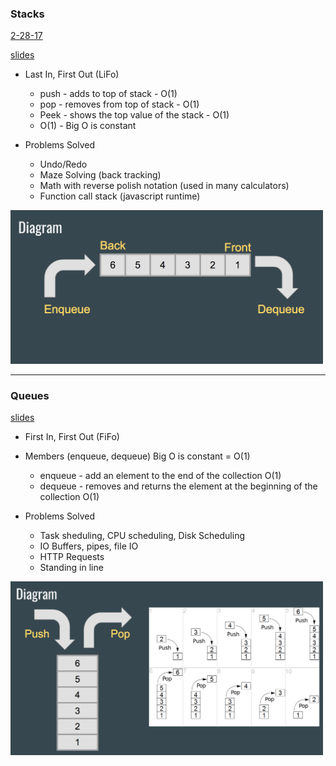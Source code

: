 ### Stacks
[2-28-17](https://learn.galvanize.com/cohorts/89/daily_plans/2017-02-28)

[slides](https://docs.google.com/presentation/d/1bhjCP6mqQi8IoziovaiOqaVZLO7Q9MdGXqMINUIPpck/edit#slide=id.p)

- Last In, First Out (LiFo)
  - push - adds to top of stack - O(1)
  - pop - removes from top of stack - O(1)
  - Peek - shows the top value of the stack - O(1)
  - O(1) - Big O is constant


- Problems Solved
  - Undo/Redo
  - Maze Solving (back tracking)
  - Math with reverse polish notation (used in many calculators)
  - Function call stack (javascript runtime)

<img src="./images/queue-diagram.png" width="500">

---

### Queues
[slides](https://docs.google.com/presentation/d/1oSD-jm8owP9GlSv6gkLB4B0D73kYyHP6kbOMA1Gu4Rw/edit#slide=id.p)

- First In, First Out (FiFo)
- Members (enqueue, dequeue) Big O is constant = O(1)
  - enqueue - add an element to the end of the collection O(1)
  - dequeue - removes and returns the element at the beginning of the collection O(1)


- Problems Solved
  - Task sheduling, CPU scheduling, Disk Scheduling
  - IO Buffers, pipes, file IO
  - HTTP Requests
  - Standing in line

<img src="./images/stack-diagram.png" width="500">
